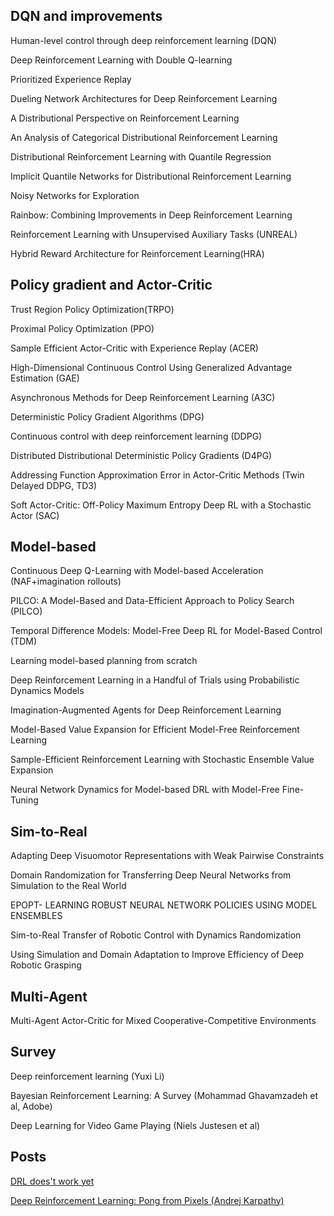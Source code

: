 ## DQN and improvements

Human-level control through deep reinforcement learning (DQN)

Deep Reinforcement Learning with Double Q-learning

Prioritized Experience Replay

Dueling Network Architectures for Deep Reinforcement Learning

A Distributional Perspective on Reinforcement Learning

An Analysis of Categorical Distributional Reinforcement Learning

Distributional Reinforcement Learning with Quantile Regression

Implicit Quantile Networks for Distributional Reinforcement Learning

Noisy Networks for Exploration

Rainbow: Combining Improvements in Deep Reinforcement Learning

Reinforcement Learning with Unsupervised Auxiliary Tasks (UNREAL)

Hybrid Reward Architecture for Reinforcement Learning(HRA)

## Policy gradient and Actor-Critic
Trust Region Policy Optimization(TRPO)

Proximal Policy Optimization (PPO)

Sample Efficient Actor-Critic with Experience Replay (ACER)

High-Dimensional Continuous Control Using Generalized Advantage Estimation (GAE)

Asynchronous Methods for Deep Reinforcement Learning (A3C)

Deterministic Policy Gradient Algorithms (DPG)

Continuous control with deep reinforcement learning (DDPG)

Distributed Distributional Deterministic Policy Gradients (D4PG)

Addressing Function Approximation Error in Actor-Critic Methods (Twin Delayed DDPG, TD3)

Soft Actor-Critic: Off-Policy Maximum Entropy Deep RL with a Stochastic Actor (SAC)

## Model-based

Continuous Deep Q-Learning with Model-based Acceleration (NAF+imagination rollouts)

PILCO: A Model-Based and Data-Efficient Approach to Policy Search (PILCO)

Temporal Difference Models: Model-Free Deep RL for Model-Based Control (TDM)

Learning model-based planning from scratch

Deep Reinforcement Learning in a Handful of Trials using Probabilistic Dynamics Models

Imagination-Augmented Agents for Deep Reinforcement Learning

Model-Based Value Expansion for Efficient Model-Free Reinforcement Learning

Sample-Efficient Reinforcement Learning with Stochastic Ensemble Value Expansion

Neural Network Dynamics for Model-based DRL with Model-Free Fine-Tuning

## Sim-to-Real

Adapting Deep Visuomotor Representations with Weak Pairwise Constraints

Domain Randomization for Transferring Deep Neural Networks from Simulation to the Real World

EPOPT- LEARNING ROBUST NEURAL NETWORK POLICIES USING MODEL ENSEMBLES

Sim-to-Real Transfer of Robotic Control with Dynamics Randomization

Using Simulation and Domain Adaptation to Improve Efficiency of Deep Robotic Grasping

## Multi-Agent

Multi-Agent Actor-Critic for Mixed Cooperative-Competitive Environments

## Survey
Deep reinforcement learning (Yuxi Li)

Bayesian Reinforcement Learning: A Survey (Mohammad Ghavamzadeh et al, Adobe)

Deep Learning for Video Game Playing (Niels Justesen et al)

## Posts
[DRL does't work yet](https://www.alexirpan.com/2018/02/14/rl-hard.html)

[Deep Reinforcement Learning: Pong from Pixels (Andrej Karpathy)](http://karpathy.github.io/2016/05/31/rl/)
